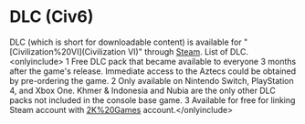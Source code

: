 # DLC (Civ6)

DLC (which is short for downloadable content) is available for "[Civilization%20VI](Civilization VI)" through [Steam](Steam).
List of DLC.
&lt;onlyinclude&gt;
1 Free DLC pack that became available to everyone 3 months after the game's release. Immediate access to the Aztecs could be obtained by pre-ordering the game.
2 Only available on Nintendo Switch, PlayStation 4, and Xbox One. Khmer &amp; Indonesia and Nubia are the only other DLC packs not included in the console base game.
3 Available for free for linking Steam account with [2K%20Games](2K) account.&lt;/onlyinclude&gt;